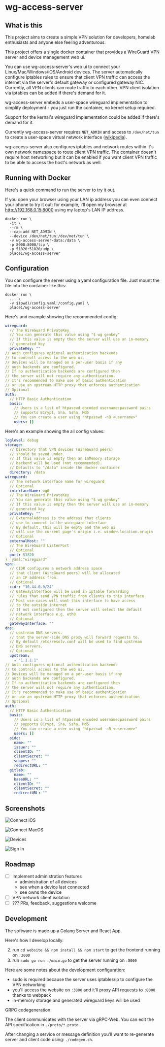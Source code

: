# wg-access-server

## What is this

This project aims to create a simple VPN solution for developers,
homelab enthusiasts and anyone else feeling adventurous.

This project offers a single docker container that provides a WireGuard
VPN server and device management web ui.

You can use wg-access-server's web ui to connect your Linux/Mac/Windows/iOS/Android
devices. The server automatically configure iptables rules to ensure that client VPN traffic
can access the internet via the server's default gateway or configured gateway NIC.
Currently, all VPN clients can route traffic to each other. VPN client isolation via
iptables can be added if there's demand for it.

wg-access-server embeds a user-space wireguard implementation to simplify
deployment - you just run the container, no kernel setup required.

Support for the kernal's wireguard implementation could be added if
there's demand for it.

Currently wg-access-server requires `NET_ADMIN` and access to `/dev/net/tun` to create
a user-space virtual network interface ([wikipedia](https://en.wikipedia.org/wiki/TUN/TAP)).

wg-access-server also configures iptables and network routes within it's own network
namespace to route client VPN traffic. The container doesn't require host networking
but it can be enabled if you want client VPN traffic to be able to access the host's
network as well.

## Running with Docker

Here's a quick command to run the server to try it out.

If you open your browser using your LAN ip address you can even connect your
phone to try it out: for example, i'll open my browser at http://192.168.0.15:8000
using my laptop's LAN IP address.

```
docker run \
  -it \
  --rm \
  --cap-add NET_ADMIN \
  --device /dev/net/tun:/dev/net/tun \
  -v wg-access-server-data:/data \
  -p 8000:8000/tcp \
  -p 51820:51820/udp \
  place1/wg-access-server
```

## Configuration

You can configure the server using a yaml configuration file. Just mount the file into the container like this:

```
docker run \
  ... \
  -v $(pwd)/config.yaml:/config.yaml \
  place1/wg-access-server
```

Here's and example showing the recommended config:

```yaml
wireguard:
  // The WireGuard PrivateKey
  // You can generate this value using "$ wg genkey"
  // If this value is empty then the server will use an in-memory
  // generated key
  privateKey: ""
// Auth configures optional authentication backends
// to controll access to the web ui.
// Devices will be managed on a per-user basis if any
// auth backends are configured.
// If no authentication backends are configured then
// the server will not require any authentication.
// It's recommended to make use of basic authentication
// or use an upstream HTTP proxy that enforces authentication
// Optional
auth:
  // HTTP Basic Authentication
  basic:
    // Users is a list of htpasswd encoded username:password pairs
    // supports BCrypt, Sha, Ssha, Md5
    // You can create a user using "htpasswd -nB <username>"
    users: []
```

Here's an example showing the all config values:

```yaml
loglevel: debug
storage:
  // Directory that VPN devices (WireGuard peers)
  // should be saved under.
  // If this value is empty then an InMemory storage
  // backend will be used (not recommended).
  // Defaults to "/data" inside the docker container
  directory: /data
wireguard:
  // The network interface name for wireguard
  // Optional
  interfaceName: wg0
  // The WireGuard PrivateKey
  // You can generate this value using "$ wg genkey"
  // If this value is empty then the server will use an in-memory
  // generated key
  privateKey: ""
  // ExternalAddress is the address that clients
  // use to connect to the wireguard interface
  // By default, this will be empty and the web ui
  // will use the current page's origin i.e. window.location.origin
  // Optional
  externalHost: ""
  // The WireGuard ListenPort
  // Optional
  port: 51820
} `yaml:"wireguard"`
vpn:
  // CIDR configures a network address space
  // that client (WireGuard peers) will be allocated
  // an IP address from.
  // Optional
  cidr: "10.44.0.0/24"
  // GatewayInterface will be used in iptable forwarding
  // rules that send VPN traffic from clients to this interface
  // Most use-cases will want this interface to have access
  // to the outside internet
  // If not configured then the server will select the default
  // network interface e.g. eth0
  // Optional
  gatewayInterface: ""
dns:
  // upstream DNS servers.
  // that the server-side DNS proxy will forward requests to.
  // By default /etc/resolv.conf will be used to find upstream
  // DNS servers.
  // Optional
  upstream:
    - "1.1.1.1"
// Auth configures optional authentication backends
// to controll access to the web ui.
// Devices will be managed on a per-user basis if any
// auth backends are configured.
// If no authentication backends are configured then
// the server will not require any authentication.
// It's recommended to make use of basic authentication
// or use an upstream HTTP proxy that enforces authentication
// Optional
auth:
  // HTTP Basic Authentication
  basic:
    // Users is a list of htpasswd encoded username:password pairs
    // supports BCrypt, Sha, Ssha, Md5
    // You can create a user using "htpasswd -nB <username>"
    users: []
  oidc:
    name: ""
    issuer: ""
    clientID: ""
    clientSecret: ""
    scopes: ""
    redirectURL: ""
  gitlab:
    name: ""
    baseURL: ""
    clientID: ""
    clientSecret: ""
    redirectURL: ""
```

## Screenshots

![Connect iOS](./screenshots/connect-ios.png)

![Connect MacOS](./screenshots/connect-macos.png)

![Devices](./screenshots/devices.png)

![Sign In](./screenshots/signin.png)

## Roadmap

- [ ] Implement administration features
  - administration of all devices
  - see when a device last connected
  - see owns the device
- [ ] VPN network client isolation
- [ ] ??? PRs, feedback, suggestions welcome

## Development

The software is made up a Golang Server and React App.

Here's how I develop locally:

2. run `cd website && npm install && npm start` to get the frontend running on `:3000`
3. run `sudo go run ./main.go` to get the server running on `:8000`

Here are some notes about the development configuration:

- sudo is required because the server uses iptables/ip to configure the VPN networking
- you'll access the website on `:3000` and it'll proxy API requests to `:8000` thanks to webpack
- in-memory storage and generated wireguard keys will be used

GRPC codegeneration:

The client communicates with the server via gRPC-Web. You can edit the API specification
in `./proto/*.proto`.

After changing a service or message definition you'll want to re-generate server and client
code using: `./codegen.sh`.
